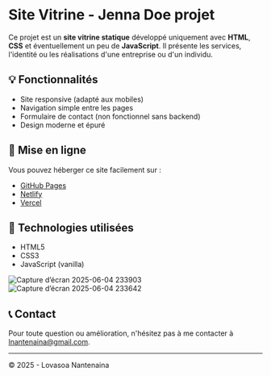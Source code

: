 # Site Vitrine - Jenna Doe projet 

Ce projet est un **site vitrine statique** développé uniquement avec **HTML**, **CSS** et éventuellement un peu de **JavaScript**. Il présente les services, l'identité ou les réalisations d'une entreprise ou d'un individu.

## 💡 Fonctionnalités

- Site responsive (adapté aux mobiles)
- Navigation simple entre les pages
- Formulaire de contact (non fonctionnel sans backend)
- Design moderne et épuré

## 🚀 Mise en ligne

Vous pouvez héberger ce site facilement sur :
- [GitHub Pages](https://pages.github.com/)
- [Netlify](https://www.netlify.com/)
- [Vercel](https://vercel.com/)

## 🔧 Technologies utilisées

- HTML5
- CSS3
- JavaScript (vanilla)



![Capture d’écran 2025-06-04 233903](https://github.com/user-attachments/assets/39d2e27f-01e7-4d5c-844d-66e8e5e6b3f0)
![Capture d’écran 2025-06-04 233642](https://github.com/user-attachments/assets/1c9442fe-ee80-4247-b09d-86454678c9bf)


## 📞 Contact

Pour toute question ou amélioration, n'hésitez pas à me contacter à lnantenaina@gmail.com.

---

© 2025 - Lovasoa Nantenaina
